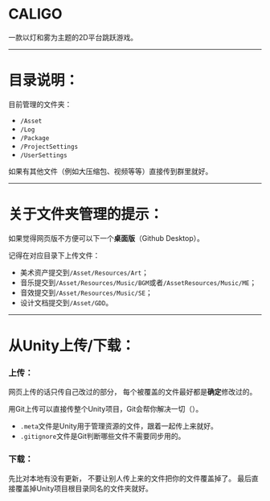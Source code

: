 # CALIGO
一款以灯和雾为主题的2D平台跳跃游戏。

---

# 目录说明：

目前管理的文件夹：

* `/Asset`
* `/Log`
* `/Package`
* `/ProjectSettings`
* `/UserSettings`

如果有其他文件（例如大压缩包、视频等等）直接传到群里就好。

---
# 关于文件夹管理的提示：

如果觉得网页版不方便可以下一个**桌面版**（Github Desktop）。

记得在对应目录下上传文件：

* 美术资产提交到`/Asset/Resources/Art`；
* 音乐提交到`/Asset/Resources/Music/BGM`或者`/AssetResources/Music/ME`；
* 音效提交到`/Asset/Resources/Music/SE`；
* 设计文档提交到`/Asset/GDD`。
---

# 从Unity上传/下载：

### 上传：

网页上传的话只传自己改过的部分，
每个被覆盖的文件最好都是**确定**修改过的。

用Git上传可以直接传整个Unity项目，Git会帮你解决一切（）。

* `.meta`文件是Unity用于管理资源的文件，跟着一起传上来就好。
* `.gitignore`文件是Git判断哪些文件不需要同步用的。

### 下载：

先比对本地有没有更新，
不要让别人传上来的文件把你的文件覆盖掉了。
最后直接覆盖掉Unity项目根目录同名的文件夹就好。
